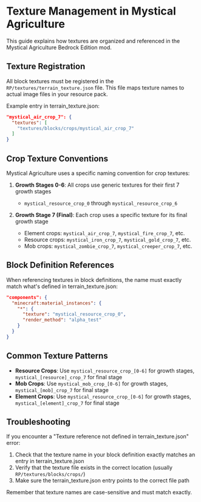 # Texture Management in Mystical Agriculture

This guide explains how textures are organized and referenced in the Mystical Agriculture Bedrock Edition mod.

## Texture Registration

All block textures must be registered in the `RP/textures/terrain_texture.json` file. This file maps texture names to actual image files in your resource pack.

Example entry in terrain_texture.json:
```json
"mystical_air_crop_7": {
  "textures": [
    "textures/blocks/crops/mystical_air_crop_7"
  ]
}
```

## Crop Texture Conventions

Mystical Agriculture uses a specific naming convention for crop textures:

1. **Growth Stages 0-6**: All crops use generic textures for their first 7 growth stages
   - `mystical_resource_crop_0` through `mystical_resource_crop_6`

2. **Growth Stage 7 (Final)**: Each crop uses a specific texture for its final growth stage
   - Element crops: `mystical_air_crop_7`, `mystical_fire_crop_7`, etc.
   - Resource crops: `mystical_iron_crop_7`, `mystical_gold_crop_7`, etc.
   - Mob crops: `mystical_zombie_crop_7`, `mystical_creeper_crop_7`, etc.

## Block Definition References

When referencing textures in block definitions, the name must exactly match what's defined in terrain_texture.json:

```json
"components": {
  "minecraft:material_instances": {
    "*": {
      "texture": "mystical_resource_crop_0",
      "render_method": "alpha_test"
    }
  }
}
```

## Common Texture Patterns

- **Resource Crops**: Use `mystical_resource_crop_[0-6]` for growth stages, `mystical_[resource]_crop_7` for final stage
- **Mob Crops**: Use `mystical_mob_crop_[0-6]` for growth stages, `mystical_[mob]_crop_7` for final stage
- **Element Crops**: Use `mystical_resource_crop_[0-6]` for growth stages, `mystical_[element]_crop_7` for final stage

## Troubleshooting

If you encounter a "Texture reference not defined in terrain_texture.json" error:

1. Check that the texture name in your block definition exactly matches an entry in terrain_texture.json
2. Verify that the texture file exists in the correct location (usually `RP/textures/blocks/crops/`)
3. Make sure the terrain_texture.json entry points to the correct file path

Remember that texture names are case-sensitive and must match exactly.
